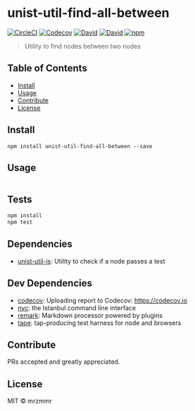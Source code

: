 # unist-util-find-all-between

[![CircleCI](https://img.shields.io/circleci/project/github/mrzmmr/unist-util-find-all-between.svg)](https://github.com/mrzmmr/unist-util-find-all-between)
[![Codecov](https://img.shields.io/codecov/c/github/mrzmmr/unist-util-find-all-between.svg)](https://codecov.io/gh/mrzmmr/unist-util-find-all-between)
[![David](https://img.shields.io/david/mrzmmr/unist-util-find-all-between.svg)](https://david-dm.org/)
[![David](https://img.shields.io/david/dev/mrzmmr/unist-util-find-all-between.svg)](https://david-dm.org/)
[![npm](https://img.shields.io/npm/v/unist-util-find-all-between.svg)](https://www.npmjs.com/package/unist-util-find-all-between)



> Utility to find nodes between two nodes

## Table of Contents

- [Install](#install)
- [Usage](#usage)
- [Contribute](#contribute)
- [License](#license)

## Install

```
npm install unist-util-find-all-between --save
```

## Usage

```
```

## Tests

```sh
npm install
npm test
```

## Dependencies

- [unist-util-is](https://github.com/wooorm/unist-util-is): Utility to check if a node passes a test

## Dev Dependencies

- [codecov](https://github.com/codecov/codecov-node): Uploading report to Codecov: https://codecov.io
- [nyc](https://github.com/istanbuljs/nyc): the Istanbul command line interface
- [remark](https://github.com/wooorm/remark/tree/master/packages): Markdown processor powered by plugins
- [tape](https://github.com/substack/tape): tap-producing test harness for node and browsers

## Contribute

PRs accepted and greatly appreciated.

## License

MIT © mrzmmr
